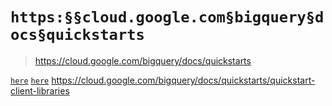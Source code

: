 # `https:§§cloud.google.com§bigquery§docs§quickstarts`

> <https://cloud.google.com/bigquery/docs/quickstarts>

[`here`](../https:§§cloud.google.com§bigquery§docs§quickstarts§quickstart-web-ui/readme.md)
[`here`](../https:§§cloud.google.com§bigquery§docs§quickstarts§quickstart-command-line/readme.md)
https://cloud.google.com/bigquery/docs/quickstarts/quickstart-client-libraries

